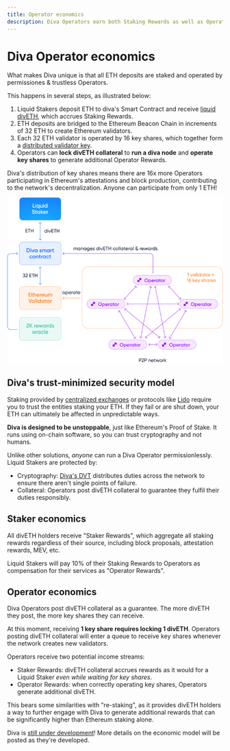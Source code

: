 ```yaml
---
title: Operator economics
description: Diva Operators earn both Staking Rewards as well as Operator Rewards by running nodes and providing collateral
---
```


# Diva Operator economics

What makes Diva unique is that all ETH deposits are staked and operated by permissiones & trustless Operators.

This happens in several steps, as illustrated below:

1. Liquid Stakers deposit ETH to diva's Smart Contract and receive [liquid divETH](lst), which accrues Staking Rewards.
2. ETH deposits are bridged to the Ethereum Beacon Chain in increments of 32 ETH to create Ethereum validators.
3. Each 32 ETH validator is operated by 16 key shares, which together form a [distributed validator key](dvt).
4. Operators can **lock divETH collateral** to **run a diva node** and **operate key shares** to generate additional Operator Rewards.

Diva's distribution of key shares means there are 16x more Operators participating in Ethereum's attestations and block production, contributing to the network's decentralization. Anyone can participate from only 1 ETH!

<div style={{textAlign: 'center'}}>

![DVT architecture](img/architecture.jpg)
</div>

## Diva's trust-minimized security model

Staking provided by [centralized exchanges](exchanges) or protocols like [Lido](lido) require you to trust the entities staking your ETH. If they fail or are shut down, your ETH can ultimately be affected in unpredictable ways.

**Diva is designed to be unstoppable**, just like Ethereum's Proof of Stake. It runs using on-chain software, so you can trust cryptography and not humans.

Unlike other solutions, *anyone* can run a Diva Operator permissionlessly. Liquid Stakers are protected by:

- Cryptography: [Diva's DVT](dvt) distributes duties across the network to ensure there aren't single points of failure.
- Collateral: Operators post divETH collateral to guarantee they fulfil their duties responsibly.

## Staker economics

All divETH holders receive "Staker Rewards", which aggregate all staking rewards regardless of their source, including block proposals, attestation rewards, MEV, etc.

Liquid Stakers will pay 10% of their Staking Rewards to Operators as compensation for their services as "Operator Rewards".

## Operator economics

Diva Operators post divETH collateral as a guarantee. The more divETH they post, the more key shares they can receive.

At this moment, receiving **1 key share requires locking 1 divETH**. Operators posting divETH collateral will enter a queue to receive key shares whenever the network creates new validators. 

Operators receive two potential income streams:

- Staker Rewards: divETH collateral accrues rewards as it would for a Liquid Staker *even while waiting for key shares*.
- Operator Rewards: when correctly operating key shares, Operators generate additional divETH.

This bears some similarities with "re-staking", as it provides divETH holders a way to further engage with Diva to generate additional rewards that can be significantly higher than Ethereum staking alone.

Diva is [still under development](roadmap)! More details on the economic model will be posted as they're developed.